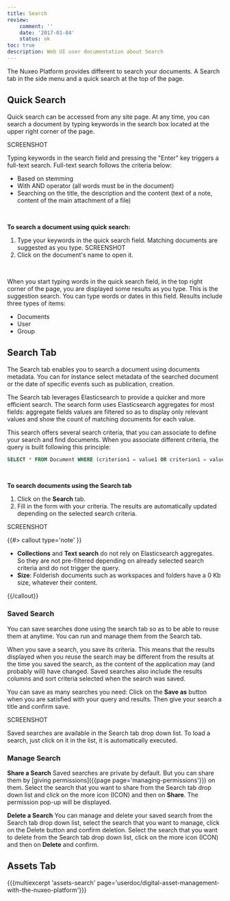 ```yaml
---
title: Search
review:
    comment: ''
    date: '2017-01-04'
    status: ok
toc: true
description: Web UI user documentation about Search
---
```

The Nuxeo Platform provides different to search your documents. A Search tab in the&nbsp;side menu and a quick search at the top of the page.

## Quick Search
Quick search can be accessed from any site page. At any time, you can search a document by typing keywords in the search box located at the upper right corner of the page.

SCREENSHOT

Typing keywords in the search field and pressing the "Enter" key triggers a full-text search. Full-text search follows the criteria below:
- Based on stemming
- With AND operator (all words must be in the document)
- Searching on the title, the description and the content (text of a note, content of the main attachment of a file)

</br>

**To search a document using quick search:**

1. Type your keywords in the quick search field.
    Matching documents are suggested as you type.
    SCREENSHOT
2. Click on the document's name to open it.

</br>

When you start typing words in the quick search field, in the top right corner of the page, you are displayed some results as you type. This is the suggestion search. You can type words or dates in this field. Results include three types of items:
- Documents
- User
- Group


## Search Tab

The Search tab enables you to search a document using documents metadata. You can for instance select metadata of the searched document or the date of specific events such as publication, creation.

The Search tab leverages Elasticsearch to provide a quicker and more efficient search. The search form uses Elasticsearch aggregates for most fields: aggregate fields values are filtered so as to display only relevant values and show the count of matching documents for each value.

This search offers several search criteria, that you can associate to define your search and find documents. When you associate different criteria, the query is built following this principle:
```sql
SELECT * FROM Document WHERE (criterion1 = value1 OR criterion1 = value2) AND (criterion2 = valueA OR criterion2 = valueB) AND criterion 3 = something
```
</br>

**To search documents using the Search tab**

1. Click on the **Search** tab.
2. Fill in the form with your criteria.
  The results are automatically updated depending on the selected search criteria.

SCREENSHOT

{{#> callout type='note' }}

- **Collections** and **Text search** do not rely on Elasticsearch aggregates. So they are not pre-filtered depending on already selected search criteria and do not trigger the query.
- **Size**: Folderish documents such as workspaces and folders have a 0 Kb size, whatever their content.

{{/callout}}

### Saved Search

You can save searches done using the search tab so as to be able to reuse them at anytime. You can run and manage them from the Search tab.

When you save a search, you save its criteria. This means that the results displayed when you reuse the search may be different from the results at the time you saved the search, as the content of the application may (and probably will) have changed. Saved searches also include the results columns and sort criteria selected when the search was saved.

You can save as many searches you need: Click on the **Save as** button when you are satisfied with your query and results. Then give your search a title and confirm save.

SCREENSHOT

Saved searches are available in the Search tab drop down list. To load a search, just click on it in the list, it is automatically executed.

### Manage Search

**Share a Search**
Saved searches are private by default. But you can share them by [giving permissions]({{page page='managing-permissions'}}) on them. Select the search that you want to share from the Search tab drop down list and click on the more icon (ICON) and then on **Share**. The permission pop-up will be displayed.

**Delete a Search**
You can manage and delete your saved search from the Search tab drop down list, select the search that you want to manage, click on the Delete button and confirm deletion. Select the search that you want to delete from the Search tab drop down list, click on the more icon (ICON) and then on **Delete** and confirm.

## Assets Tab

{{{multiexcerpt 'assets-search' page='userdoc/digital-asset-management-with-the-nuxeo-platform'}}}
